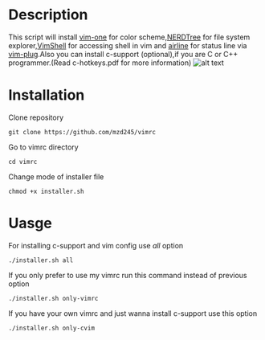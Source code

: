 # Description
This script will install [vim-one](https://github.com/rakr/vim-one) for color scheme,[NERDTree](https://github.com/scrooloose/nerdtree) for file system explorer,[VimShell](https://github.com/Shougo/vimshell.vim) for accessing shell in vim and [airline](https://github.com/vim-airline/vim-airline) for status line via [vim-plug](https://github.com/junegunn/vim-plug).Also you can install c-support (optional),if you are C or C++ programmer.(Read c-hotkeys.pdf for more information)
![alt text](https://raw.githubusercontent.com/mzd245/vimrc/master/Example.png)

# Installation
Clone repository 
```
git clone https://github.com/mzd245/vimrc
```
Go to vimrc directory 
```
cd vimrc
```
Change mode of installer file
```
chmod +x installer.sh
```
# Uasge
For installing c-support and vim config use *all* option 
```
./installer.sh all
```
If you only prefer to use my vimrc run this command instead of previous option
```
./installer.sh only-vimrc
```
If you have your own vimrc and just wanna install c-support use this option 
```
./installer.sh only-cvim
```
